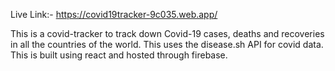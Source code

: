 Live Link:- https://covid19tracker-9c035.web.app/

This is a covid-tracker to track down Covid-19 cases, deaths and recoveries in all the countries of the world. This uses the disease.sh API for covid data. This is built using react and hosted through firebase.


